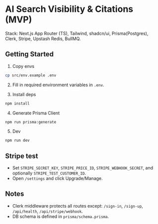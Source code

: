 # AI Search Visibility & Citations (MVP)

Stack: Next.js App Router (TS), Tailwind, shadcn/ui, Prisma(Postgres), Clerk, Stripe, Upstash Redis, BullMQ.

## Getting Started

1) Copy envs

```bash
cp src/env.example .env
```

2) Fill in required environment variables in `.env`.

3) Install deps

```bash
npm install
```

4) Generate Prisma Client

```bash
npm run prisma:generate
```

5) Dev

```bash
npm run dev
```

## Stripe test
- Set `STRIPE_SECRET_KEY`, `STRIPE_PRICE_ID`, `STRIPE_WEBHOOK_SECRET`, and optionally `STRIPE_TEST_CUSTOMER_ID`.
- Open `/settings` and click Upgrade/Manage.

## Notes
- Clerk middleware protects all routes except: `/sign-in`, `/sign-up`, `/api/health`, `/api/stripe/webhook`.
- DB schema is defined in `prisma/schema.prisma`.
